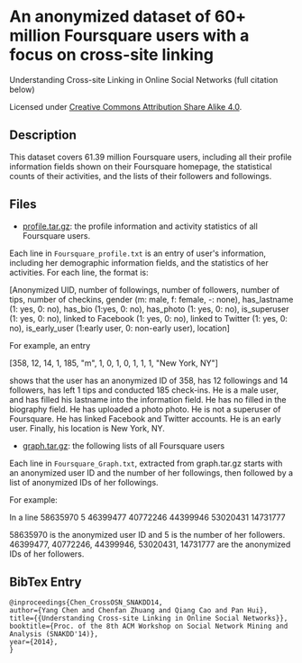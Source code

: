 # An anonymized dataset of 60+ million Foursquare users with a focus on cross-site linking

Understanding Cross-site Linking in Online Social Networks (full citation below)

Licensed under [Creative Commons Attribution Share Alike 4.0](http://choosealicense.com/licenses/cc-by-sa-4.0/).

## Description
This dataset covers 61.39 million Foursquare users, including all their profile information fields shown on their Foursquare homepage, the statistical counts of their activities, and the lists of their followers and followings.

## Files
 
* [profile.tar.gz](https://drive.google.com/open?id=1blb5SLM9kL8U_YfDZsBDW-FwZrYfelRl): the profile information and activity statistics of all Foursquare users.

Each line in ``Foursquare_profile.txt`` is an entry of user's information, including her demographic information fields, and the statistics of her activities. For each line, the format is:

[Anonymized UID,  number of followings,  number of followers,  number of tips,  number of checkins, gender  (m: male, f: female,  -: none), has_lastname (1: yes, 0: no), has_bio (1:yes, 0: no), has_photo (1: yes, 0: no), is_superuser  (1: yes, 0: no), linked to Facebook  (1: yes, 0: no), linked to Twitter (1: yes, 0: no), is_early_user (1:early user, 0: non-early user), location]

For example, an entry

[358, 12, 14, 1, 185, "m", 1, 0, 1, 0, 1, 1, 1, "New York, NY"]

shows that the user has an anonymized ID of 358, has 12 followings and 14 followers, has left 1 tips and conducted 185 check-ins. He is a male user, and has filled his lastname into the information field. He has no filled in the biography field.
He has uploaded a photo photo. He is not a superuser of Foursquare. He has linked Facebook and Twitter accounts. He is an early user. Finally, his location is New York, NY.


* [graph.tar.gz](https://drive.google.com/open?id=1N8nd3_vzIGR89XWprJ8jovB4VprCtMKl): the following lists of all Foursquare users 

Each line in ``Foursquare_Graph.txt``, extracted from graph.tar.gz starts with an anonymized user ID and the number of her followings, then followed by a list of anonymized IDs of her followings.

For example:

In a line 58635970 5 46399477 40772246 44399946 53020431 14731777

58635970 is the anonymized user ID and 5 is the number of her followers. 46399477, 40772246, 44399946, 53020431, 14731777 are the anonymized IDs of her followers.


## BibTex Entry
```
@inproceedings{Chen_CrossOSN_SNAKDD14,
author={Yang Chen and Chenfan Zhuang and Qiang Cao and Pan Hui},
title={{Understanding Cross-site Linking in Online Social Networks}},
booktitle={Proc. of the 8th ACM Workshop on Social Network Mining and Analysis (SNAKDD'14)},
year={2014},
}

```
